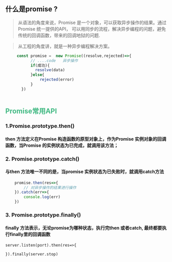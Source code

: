 ##  什么是promise ?
> 从语法的角度来说，Promise 是一个对象，可以获取异步操作的结果。通过Promise 统一提供的API， 可以用同步的流程，解决异步编程的问题，避免传统的回调函数，带来的回调地狱的问题.

> 从工程的角度讲，就是一种异步编程解决方案。

```javascript
     const promise =  new Promise((resolve,rejected)=>{
           // ....code   异步操作
           if(成功){
             resolve(data)
           }else{
               rejected(error)
           }
       })
  
```


## <font color="42B983"> Promise常用API</font>

 ### 1.Promise.prototype.then()
####  then 方法定义在Promise 构造函数的原型对象上，作为Promise 实例对象的回调函数，当Promise 的实例状态为已完成，就调用该方法； 

### 2. Promise.prototype.catch()
#### 与then 方法唯一不同的是，当promise 实例状态为已失败时，就调用catch方法
```javascript
    promise.then(res=>{
        // 对异步操作的结果进行操作
    }).catch(err=>{
        console.log(err)
    })
```
### 3. Promise.prototype.finally()
#### finally 方法表示，无论promise为哪种状态，执行完then 或者catch, 最终都要执行finally里的回调函数

``` 
server.listen(port).then(res=>{

}).finally(server.stop)


```



